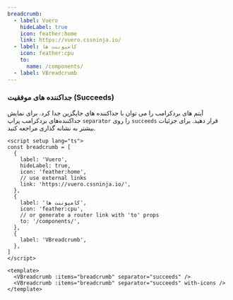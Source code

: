 ```yaml
---
breadcrumb:
  - label: Vuero
    hideLabel: true
    icon: feather:home
    link: https://vuero.cssninja.io/
  - label: کامپوننت ها
    icon: feather:cpu
    to:
      name: /components/
  - label: VBreadcrumb
---
```


### جداکننده های موفقیت (Succeeds)

آیتم های بردکرامب را می توان با جداکننده های جایگزین جدا کرد.
برای نمایش جداکننده‌های بردکرامب پراپ `separator` را روی `succeeds` قرار دهید.
برای جزئیات بیشتر به نشانه گذاری مراجعه کنید.

<!--code-->

```vue
<script setup lang="ts">
const breadcrumb = [
  {
    label: 'Vuero',
    hideLabel: true,
    icon: 'feather:home',
    // use external links
    link: 'https://vuero.cssninja.io/',
  },
  {
    label: 'کامپوننت ها',
    icon: 'feather:cpu',
    // or generate a router link with 'to' props
    to: '/components/',
  },
  {
    label: 'VBreadcrumb',
  },
]
</script>

<template>
  <VBreadcrumb :items="breadcrumb" separator="succeeds" />
  <VBreadcrumb :items="breadcrumb" separator="succeeds" with-icons />
</template>
```

<!--/code-->

<!--example-->
<div>
  <VBreadcrumb :items="frontmatter.breadcrumb" separator="succeeds" />
  <VBreadcrumb :items="frontmatter.breadcrumb" separator="succeeds" with-icons />
</div>

<!--/example-->
